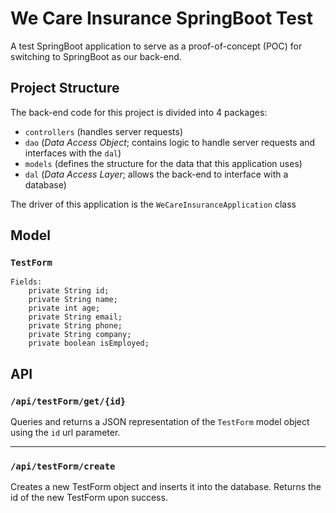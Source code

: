 # We Care Insurance SpringBoot Test
A test SpringBoot application to serve as a proof-of-concept (POC)
for switching to SpringBoot as our back-end.

## Project Structure
The back-end code for this project is divided into 4 packages:
- `controllers` (handles server requests)
- `dao` (<i>Data Access Object</i>; contains logic to handle server requests and interfaces with the `dal`)
- `models` (defines the structure for the data that this application uses)
- `dal` (<i>Data Access Layer</i>; allows the back-end to interface with a database)

The driver of this application is the `WeCareInsuranceApplication` class

## Model
### `TestForm`
    Fields:
        private String id;
        private String name;
        private int age;
        private String email;
        private String phone;
        private String company;
        private boolean isEmployed;

## API
### `/api/testForm/get/{id}`
Queries and returns a JSON representation of the `TestForm` model object using the `id` url parameter.

---

### `/api/testForm/create`
Creates a new TestForm object and inserts it into the database. Returns the id 
of the new TestForm upon success.
